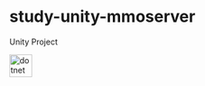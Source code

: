 # study-unity-mmoserver
 Unity Project


<img src="https://cdn.jsdelivr.net/gh/devicons/devicon/icons/dot-net/dot-net-original.svg" alt="dotnet" width="40" height="40"/>
